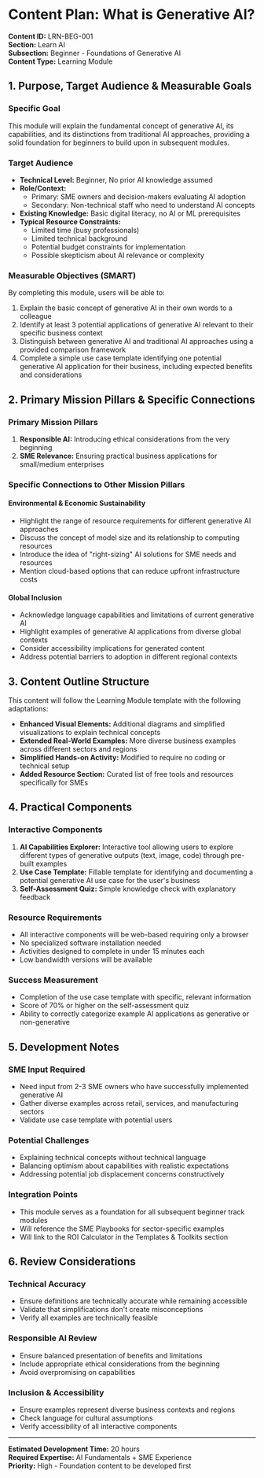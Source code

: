 # Content Plan: What is Generative AI?

**Content ID:** LRN-BEG-001  
**Section:** Learn AI  
**Subsection:** Beginner - Foundations of Generative AI  
**Content Type:** Learning Module  

## 1. Purpose, Target Audience & Measurable Goals

### Specific Goal
This module will explain the fundamental concept of generative AI, its capabilities, and its distinctions from traditional AI approaches, providing a solid foundation for beginners to build upon in subsequent modules.

### Target Audience
- **Technical Level:** Beginner, No prior AI knowledge assumed
- **Role/Context:** 
  - Primary: SME owners and decision-makers evaluating AI adoption
  - Secondary: Non-technical staff who need to understand AI concepts
- **Existing Knowledge:** Basic digital literacy, no AI or ML prerequisites
- **Typical Resource Constraints:**
  - Limited time (busy professionals)
  - Limited technical background
  - Potential budget constraints for implementation
  - Possible skepticism about AI relevance or complexity

### Measurable Objectives (SMART)
By completing this module, users will be able to:
1. Explain the basic concept of generative AI in their own words to a colleague
2. Identify at least 3 potential applications of generative AI relevant to their specific business context
3. Distinguish between generative AI and traditional AI approaches using a provided comparison framework
4. Complete a simple use case template identifying one potential generative AI application for their business, including expected benefits and considerations

## 2. Primary Mission Pillars & Specific Connections

### Primary Mission Pillars
1. **Responsible AI:** Introducing ethical considerations from the very beginning
2. **SME Relevance:** Ensuring practical business applications for small/medium enterprises

### Specific Connections to Other Mission Pillars

#### Environmental & Economic Sustainability
- Highlight the range of resource requirements for different generative AI approaches
- Discuss the concept of model size and its relationship to computing resources
- Introduce the idea of "right-sizing" AI solutions for SME needs and resources
- Mention cloud-based options that can reduce upfront infrastructure costs

#### Global Inclusion
- Acknowledge language capabilities and limitations of current generative AI
- Highlight examples of generative AI applications from diverse global contexts
- Consider accessibility implications for generated content
- Address potential barriers to adoption in different regional contexts

## 3. Content Outline Structure

This content will follow the Learning Module template with the following adaptations:

- **Enhanced Visual Elements:** Additional diagrams and simplified visualizations to explain technical concepts
- **Extended Real-World Examples:** More diverse business examples across different sectors and regions
- **Simplified Hands-on Activity:** Modified to require no coding or technical setup
- **Added Resource Section:** Curated list of free tools and resources specifically for SMEs

## 4. Practical Components

### Interactive Components
1. **AI Capabilities Explorer:** Interactive tool allowing users to explore different types of generative outputs (text, image, code) through pre-built examples
2. **Use Case Template:** Fillable template for identifying and documenting a potential generative AI use case for the user's business
3. **Self-Assessment Quiz:** Simple knowledge check with explanatory feedback

### Resource Requirements
- All interactive components will be web-based requiring only a browser
- No specialized software installation needed
- Activities designed to complete in under 15 minutes each
- Low bandwidth versions will be available

### Success Measurement
- Completion of the use case template with specific, relevant information
- Score of 70% or higher on the self-assessment quiz
- Ability to correctly categorize example AI applications as generative or non-generative

## 5. Development Notes

### SME Input Required
- Need input from 2-3 SME owners who have successfully implemented generative AI
- Gather diverse examples across retail, services, and manufacturing sectors
- Validate use case template with potential users

### Potential Challenges
- Explaining technical concepts without technical language
- Balancing optimism about capabilities with realistic expectations
- Addressing potential job displacement concerns constructively

### Integration Points
- This module serves as a foundation for all subsequent beginner track modules
- Will reference the SME Playbooks for sector-specific examples
- Will link to the ROI Calculator in the Templates & Toolkits section

## 6. Review Considerations

### Technical Accuracy
- Ensure definitions are technically accurate while remaining accessible
- Validate that simplifications don't create misconceptions
- Verify all examples are technically feasible

### Responsible AI Review
- Ensure balanced presentation of benefits and limitations
- Include appropriate ethical considerations from the beginning
- Avoid overpromising on capabilities

### Inclusion & Accessibility
- Ensure examples represent diverse business contexts and regions
- Check language for cultural assumptions
- Verify accessibility of all interactive components

---

**Estimated Development Time:** 20 hours  
**Required Expertise:** AI Fundamentals + SME Experience  
**Priority:** High - Foundation content to be developed first
